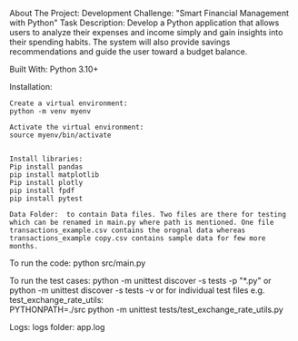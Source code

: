 About The Project:
    Development Challenge: "Smart Financial Management with Python"
    Task Description: Develop a Python application that allows users to analyze their expenses and income simply and gain insights into their spending habits. The system will also provide savings recommendations and guide the user toward a budget balance.

Built With:
    Python 3.10+

Installation:

    Create a virtual environment:
    python -m venv myenv

    Activate the virtual environment:
    source myenv/bin/activate


    Install libraries:
    Pip install pandas
    pip install matplotlib
    Pip install plotly
    pip install fpdf
    pip install pytest

    Data Folder:  to contain Data files. Two files are there for testing which can be renamed in main.py where path is mentioned. One file transactions_example.csv contains the orognal data whereas transactions_example copy.csv contains sample data for few more months. 

To run the code:
    python src/main.py

To run the test cases:
    python -m unittest discover -s tests -p "*.py"
    or
    python -m unittest discover -s tests -v
    or 
    for individual test files e.g. test_exchange_rate_utils:  
    PYTHONPATH=./src python -m unittest tests/test_exchange_rate_utils.py 

Logs: 
    logs folder: app.log

